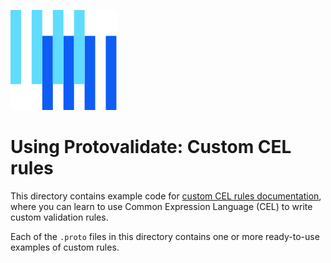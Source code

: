 ![The Buf logo](https://raw.githubusercontent.com/bufbuild/protovalidate/main/.github/buf-logo.svg)

# Using Protovalidate: Custom CEL rules

This directory contains example code for [custom CEL rules documentation][documentation], where you can learn to use Common Expression Language (CEL) to write custom validation rules.

Each of the `.proto` files in this directory contains one or more ready-to-use examples of custom rules.

[documentation]: https://buf.build/docs/protovalidate/schemas/custom-rules/
